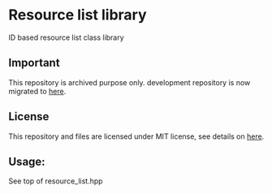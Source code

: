 # Resource list library

ID based resource list class library

## Important

This repository is archived purpose only. development repository is now migrated to [here](https://gitlab.com/cam900/resource_list).

## License

This repository and files are licensed under MIT license, see details on [here](https://gitlab.com/cam900/resource_list/-/blob/main/LICENSE).

## Usage:

See top of resource_list.hpp
